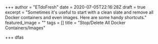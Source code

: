 +++
author = "ETdoFresh"
date = 2020-07-05T22:16:28Z
draft = true
excerpt = "Sometimes it's useful to start with a clean slate and remove all Docker containers and even images. Here are some handy shortcuts."
featured_image = ""
tags = []
title = "Stop/Delete All Docker Containers/Images"

+++
dfas